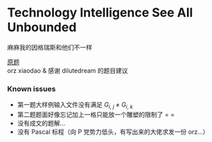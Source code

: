 # Technology Intelligence See All Unbounded

麻麻我的因格瑞斯和他们不一样

[原题](https://vijos.org/tests/5404825e48c5fcd4578b457a)  
orz xiaodao & 感谢 dilutedream 的题目建议

### Known issues

* 第一题大样例输入文件没有满足 _G_<sub>_i_, _j_</sub> ≠ _G_<sub>_i_, _k_</sub>
* 第二题题面好像忘记加上一格只能放一个雕塑的限制了 = =
* 没有成文的题解…
* 没有 Pascal 标程（向 P 党势力低头，有写出来的大佬求发一份 orz…）

